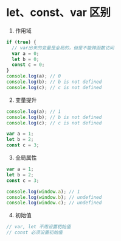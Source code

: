 # let、const、var 区别

1. 作用域

```js
if (true) {
  // var出来的变量是全局的，但是不能跨函数访问
  var a = 0;
  let b = 0;
  const c = 0;
}
console.log(a); // 0
console.log(b); // b is not defined
console.log(c); // c is not defined
```

2. 变量提升

```js
console.log(a); // 1
console.log(b); // b is not defined
console.log(c); // c is not defined

var a = 1;
let b = 2;
const c = 3;
```

3. 全局属性

```js
var a = 1;
let b = 2;
const c = 3;

console.log(window.a); // 1
console.log(window.b); // undefined
console.log(window.c); // undefined
```

4. 初始值

```js
// var, let 不用设置初始值
// const 必须设置初始值
```
